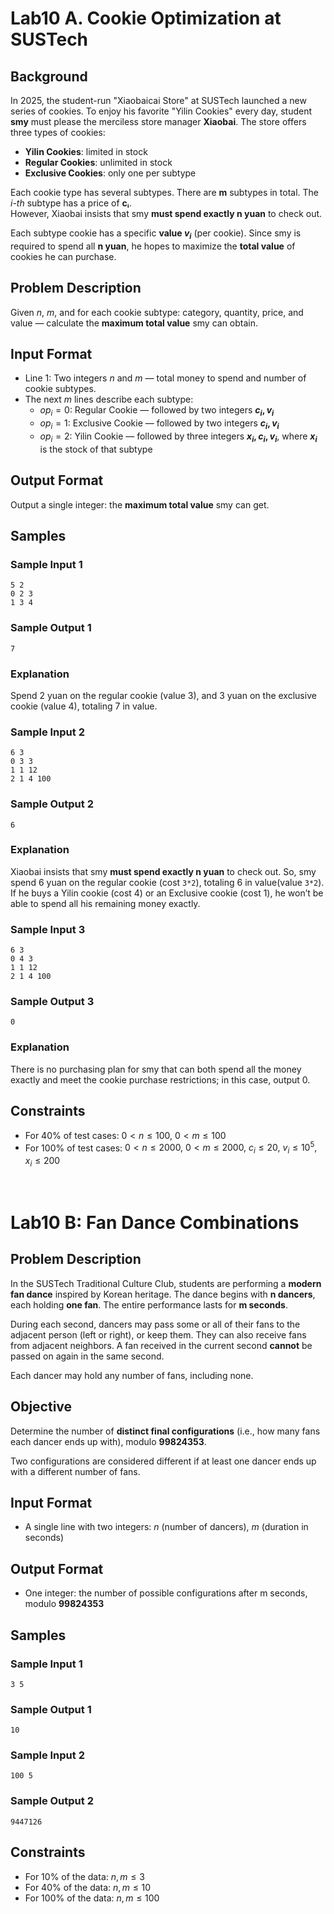 # Lab10 A. Cookie Optimization at SUSTech

## Background

In 2025, the student-run "Xiaobaicai Store" at SUSTech launched a new series of cookies. To enjoy his favorite "Yilin Cookies" every day, student **smy** must please the merciless store manager **Xiaobai**. The store offers three types of cookies:

* **Yilin Cookies**: limited in stock
* **Regular Cookies**: unlimited in stock
* **Exclusive Cookies**: only one per subtype

Each cookie type has several subtypes. There are **m** subtypes in total. The *i-th* subtype has a price of **cᵢ**.\
However, Xiaobai insists that smy **must spend exactly n yuan** to check out.

Each subtype cookie has a specific **value $v_i$** (per cookie). Since smy is required to spend all **n yuan**, he hopes to maximize the **total value** of cookies he can purchase.

## Problem Description

Given $n$, $m$, and for each cookie subtype: category, quantity, price, and value — calculate the **maximum total value** smy can obtain.

## Input Format

* Line 1: Two integers $n$ and $m$ — total money to spend and number of cookie subtypes.
* The next $m$ lines describe each subtype:
  * $op_i = 0$: Regular Cookie — followed by two integers **$c_i, v_i$**
  * $op_i = 1$: Exclusive Cookie — followed by two integers **$c_i, v_i$**
  * $op_i = 2$: Yilin Cookie — followed by three integers **$x_i, c_i, v_i$**, where **$x_i$** is the stock of that subtype

## Output Format

Output a single integer: the **maximum total value** smy can get.

## Samples

### Sample Input 1

```
5 2
0 2 3
1 3 4
```

### Sample Output 1

```
7
```

### Explanation

Spend 2 yuan on the regular cookie (value 3), and 3 yuan on the exclusive cookie (value 4), totaling 7 in value.

### Sample Input 2

```
6 3
0 3 3
1 1 12
2 1 4 100
```

### Sample Output 2

```
6
```

### Explanation

Xiaobai insists that smy **must spend exactly n yuan** to check out.
So, smy spend 6 yuan on the regular cookie (cost `3*2`),  totaling 6 in value(value `3*2`).
If he buys a Yilin cookie (cost 4) or an Exclusive cookie (cost 1), he won’t be able to spend all his remaining money exactly.

### Sample Input 3

```
6 3
0 4 3
1 1 12
2 1 4 100
```

### Sample Output 3

```
0
```

### Explanation

There is no purchasing plan for smy that can both spend all the money exactly and meet the cookie purchase restrictions; in this case, output 0.

## Constraints

* For 40% of test cases: $0 < n \leq 100, \ 0 < m \leq 100$
* For 100% of test cases: $0 < n \leq 2000, \ 0 < m \leq 2000, \ c_i \leq 20, \ v_i \leq 10^5, x_i \leq 200$

<br>


# Lab10 B: Fan Dance Combinations

## Problem Description

In the SUSTech Traditional Culture Club, students are performing a **modern fan dance** inspired by Korean heritage. The dance begins with **n dancers**, each holding **one fan**. The entire performance lasts for **m seconds**.

During each second, dancers may pass some or all of their fans to the adjacent person (left or right), or keep them. They can also receive fans from adjacent neighbors. A fan received in the current second **cannot** be passed on again in the same second.

Each dancer may hold any number of fans, including none.

## Objective

Determine the number of **distinct final configurations** (i.e., how many fans each dancer ends up with), modulo **99824353**.

Two configurations are considered different if at least one dancer ends up with a different number of fans.

## Input Format

* A single line with two integers: $n$ (number of dancers), $m$ (duration in seconds)

## Output Format

* One integer: the number of possible configurations after m seconds, modulo **99824353**

## Samples

### Sample Input 1

```
3 5
```

### Sample Output 1

```
10
```

### Sample Input 2

```
100 5
```

### Sample Output 2

```
9447126
```

## Constraints

* For 10% of the data: $n, m \leq 3$
* For 40% of the data: $n, m \leq 10$
* For 100% of the data: $n, m \leq 100$
